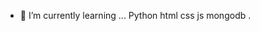 - 🌱 I’m currently learning ...
Python
html
css
js
mongodb
.

<!---
harshit-ig/harshit-ig is a ✨ special ✨ repository because its `README.md` (this file) appears on your GitHub profile.
You can click the Preview link to take a look at your changes.
--->
